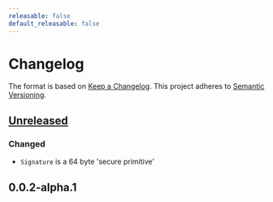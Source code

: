 ```yaml
---
releasable: false
default_releasable: false
---
```

# Changelog
The format is based on [Keep a Changelog](https://keepachangelog.com/en/1.0.0/).
This project adheres to [Semantic Versioning](https://semver.org/spec/v2.0.0.html).

## [Unreleased]

### Changed
- `Signature` is a 64 byte 'secure primitive'

## 0.0.2-alpha.1

[Unreleased]: https://github.com/holochain/holochain/holochain_zome_types-v0.0.2-alpha.1...HEAD
